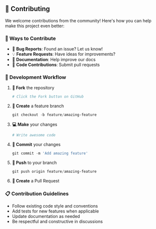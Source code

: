 ## 🤝 Contributing

We welcome contributions from the community! Here's how you can help make this project even better:

### 🌟 Ways to Contribute
- 🐛 **Bug Reports**: Found an issue? Let us know!
- 💡 **Feature Requests**: Have ideas for improvements?
- 📝 **Documentation**: Help improve our docs
- 🔧 **Code Contributions**: Submit pull requests

### 🚀 Development Workflow

1. **🍴 Fork** the repository
   ```powershell
   # Click the Fork button on GitHub
   ```

2. **🌿 Create** a feature branch
   ```powershell
   git checkout -b feature/amazing-feature
   ```

3. **💻 Make** your changes
   ```powershell
   # Write awesome code
   ```

4. **📝 Commit** your changes
   ```powershell
   git commit -m 'Add amazing feature'
   ```

5. **🚀 Push** to your branch
   ```powershell
   git push origin feature/amazing-feature
   ```

6. **🎉 Create** a Pull Request

### 📋 Contribution Guidelines
- Follow existing code style and conventions
- Add tests for new features when applicable
- Update documentation as needed
- Be respectful and constructive in discussions